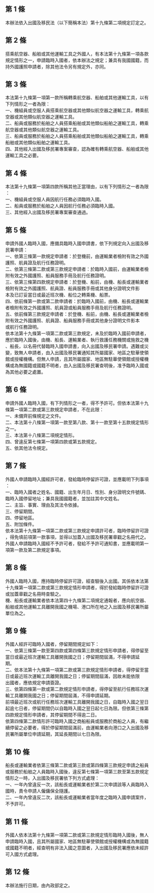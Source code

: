 第 1 條
-------
本辦法依入出國及移民法（以下簡稱本法）第十九條第二項規定訂定之。

第 2 條
-------
搭乘航空器、船舶或其他運輸工具之外國人，有本法第十九條第一項各款  
規定情形之一，申請臨時入國者，依本辦法之規定；兼具有我國國籍，而  
持外國護照申請者，除其他法令另有規定外，亦同。

第 3 條
-------
本法第十九條第一項第一款所稱轉乘航空器、船舶或其他運輸工具，以有  
下列情形之一者為限：  
一、機組員或空服人員搭乘航空器或其他類似航空器之運輸工具，轉乘航  
    空器或其他類似航空器之運輸工具。  
二、船員或服務於船舶之人員搭乘船舶或其他類似船舶之運輸工具，轉乘  
    航空器或其他類似航空器之運輸工具。  
三、船員或服務於船舶之人員搭乘船舶或其他類似船舶之運輸工具，轉乘  
    船舶或其他類似船舶之運輸工具。  
四、其他經入出國及移民署專案審查，認為確有轉乘航空器、船舶或其他  
    運輸工具之必要。

第 4 條
-------
本法第十九條第一項第四款所稱其他正當理由，以有下列情形之一者為限  
：  
一、機組員或空服人員因航行任務必須臨時入國。  
二、船員或服務於船舶之人員因航行任務必須臨時入國。  
三、其他經入出國及移民署專案審查通過。

第 5 條
-------
申請外國人臨時入國，應備具臨時入國申請書，依下列規定向入出國及移  
民署申請：  
一、依第三條第一款規定申請者：於登機前，由運輸業者檢附有效之外國  
    護照、航員證及航行任務證明。  
二、依第三條第二款或第三款規定申請者：於臨時入國前，由運輸業者檢  
    附有效之外國護照、船員服務手冊及航行任務證明。  
三、依第三條第四款規定申請者：於登機、船前，由機、船長或運輸業者  
    檢附有效之外國護照、航員證、船員服務手冊或其他身分證明文件影  
    本及已訂妥當日或最近班次機、船位之轉乘機、船票。  
四、依前條第一款或第二款申請者：於臨時入國前，由機、船長或運輸業  
    者檢附有效之外國護照、航員證或船員服務手冊及航行任務證明。  
五、依前條第三款規定申請者：於登機、船前，由機、船長或運輸業者檢  
    附有效之外國護照、航員證、船員服務手冊或其他身分證明文件影本  
    或航行任務證明。  
依本法第十九條第一項第二款或第三款規定，未及於臨時入國前申請者，  
應於臨時入國後，由機、船長、運輸業者、執行救護任務機關或施救之機  
、船長，以名冊代替臨時入國申請書，向入出國及移民署申請。遇難或災  
變，致無人申請者，由入出國及移民署通知其所屬國家、地區之駐華使領  
館或授權機構。但無人申請，且其所屬國家、地區無駐華使領館或授權機  
構或為無國籍或國籍不明者，由入出國及移民署查明後，准予臨時入國或  
為其他必要之處置。

第 6 條
-------
申請外國人臨時入國，有下列情形之一者，得不予許可。但依本法第十九  
條第一項第二款或第三款規定申請者，不在此限：  
一、未備齊前條規定之文件。  
二、本法第十八條第一項第一款至第八款、第十一款至第十五款規定情形  
    之一。  
三、本法第十八條第二項規定情形。  
四、曾違反第七條第一項第四款或第五款規定。  
五、依其他法令規定。

第 7 條
-------
外國人申請臨時入國經許可者，發給臨時停留許可證，並應載明下列事項  
：  
一、臨時入國者之姓名、國籍、出生年月日、性別、身分證明文件號碼、  
    臨時入國停留地址；兼具我國國籍者，並加註其中文姓名。  
二、主旨、事實、理由及其法令依據。  
三、停留期間。  
四、停留地區。  
五、附加條件。  
依本法第十九條第一項第二款或第三款規定申請許可者，臨時停留許可證  
，得免填前項第一款事項，並得以加蓋入出國及移民署章戳之名冊代之。  
外國人申請臨時入國經不予許可者，發給不予許可通知書，並應載明第一  
項第一款及第二款規定事項。

第 8 條
-------
外國人臨時入國，應持臨時停留許可證，經查驗後入出國。其係依本法第  
十九條第一項第二款或第三款規定情形申請者，得於發給臨時停留許可證  
或加蓋章戳之名冊時查驗之。  
機、船長或運輸業者依本法第四十九條第二項規定通報者，應向航空器、  
船舶或其他運輸工具離開我國之機場、港口所在地之入出國及移民署所屬  
單位為之。

第 9 條
-------
外國人經許可臨時入國者，停留期間規定如下：  
一、依第三條第一款至第四款或第四條第三款規定情形申請者，得停留至  
    當日或最近班次運輸工具離開我國之日；停留期間屆滿，不得申請延  
    期。  
二、依本法第十九條第一項第二款或第三款規定情形申請者，得停留至當  
    日或最近班次運輸工具離開我國之日；停留期間屆滿，因故未能依限  
    出國者，應依規定申請簽證。  
三、依第四條第一款或第二款規定情形申請者，得停留至航行任務班次運  
    輸工具離開我國之日；停留期間屆滿，不得申請延期。  
前項最近班次或航行任務班次運輸工具離開我國之日，自臨時入國之翌日  
起逾七日者，停留期間仍以自臨時入國之翌日起七日為限。但依第三條第  
四款規定情形申請者，其停留期間不得逾二日。  
依第四條第二款情形許可臨時入國之商船船員或服務於商船之人員，有繼  
續停留之必要者，得於停留期間屆滿前，由運輸業者向港口之入出國及移  
民署所屬單位申請延期，其延長期間以七日為限。

第 10 條
--------
船長或運輸業者依第三條第二款或第三款或第四條第三款規定申請之船員  
或服務於船舶之人員臨時入國後，違反第七條第一項第三款至第五款規定  
情形之一時，入出國及移民署依下列方式處理：  
一、一年內曾違反一次，該船長或運輸業者於第二次申請該等人員臨時入  
    國時，責令申請人僱傭保全隨護。  
二、一年內曾違反二次，該船長或運輸業者當年度之臨時入國申請案件，  
    不予許可。

第 11 條
--------
外國人依本法第十九條第一項第二款或第三款規定情形臨時入國後，無人  
申請臨時入國，且其所屬國家、地區無駐華使領館或授權機構或為無國籍  
或國籍不明者，經查明有非法入國之意圖者，入出國及移民署應依未經許  
可入國方式處理。

第 12 條
--------
本辦法施行日期，由內政部定之。　

